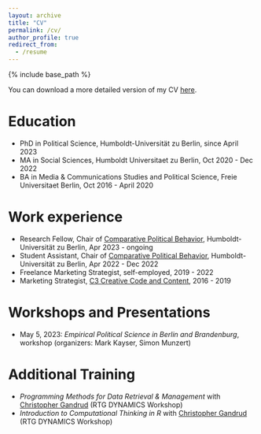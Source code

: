 ```yaml
---
layout: archive
title: "CV"
permalink: /cv/
author_profile: true
redirect_from:
  - /resume
---
```


{% include base_path %}

You can download a more detailed version of my CV [here](/files/thieme_cv.pdf).

# Education
- PhD in Political Science, Humboldt-Universität zu Berlin, since April 2023
- MA in Social Sciences, Humboldt Universitaet zu Berlin, Oct 2020 - Dec 2022
- BA in Media & Communications Studies and Political Science, Freie Universitaet Berlin, Oct 2016 - April 2020

# Work experience
- Research Fellow, Chair of [Comparative Political Behavior](https://www.sowi.hu-berlin.de/en/lehrbereiche-en/comparative-political-behavior/the-chair), Humboldt-Universität zu Berlin, Apr 2023 - ongoing
- Student Assistant, Chair of [Comparative Political Behavior](https://www.sowi.hu-berlin.de/en/lehrbereiche-en/comparative-political-behavior/the-chair), Humboldt-Universität zu Berlin, Apr 2022 - Dec 2022
- Freelance Marketing Strategist, self-employed, 2019 - 2022
- Marketing Strategist, [C3 Creative Code and Content](https://www.c3.co/), 2016 - 2019

# Workshops and Presentations
- May 5, 2023: _Empirical Political Science in Berlin and Brandenburg_, workshop (organizers: Mark Kayser, Simon Munzert)

# Additional Training
- _Programming Methods for Data Retrieval & Management_ with [Christopher Gandrud](https://scholar.google.com/citations?user=mFOkxwEAAAAJ&hl=en) (RTG DYNAMICS Workshop)
- _Introduction to Computational Thinking in R_ with [Christopher Gandrud](https://scholar.google.com/citations?user=mFOkxwEAAAAJ&hl=en) (RTG DYNAMICS Workshop)
